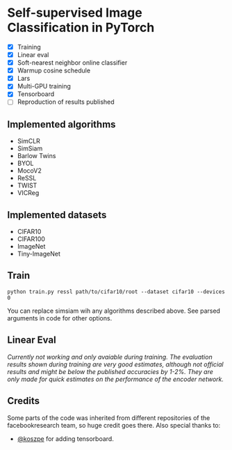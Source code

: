 # Self-supervised Image Classification in PyTorch

 - [x] Training
 - [x] Linear eval
 - [x] Soft-nearest neighbor online classifier
 - [x] Warmup cosine schedule
 - [x] Lars
 - [x] Multi-GPU training
 - [x] Tensorboard
 - [ ] Reproduction of results published

## Implemented algorithms

 * SimCLR
 * SimSiam
 * Barlow Twins
 * BYOL
 * MocoV2
 * ReSSL
 * TWIST
 * VICReg

## Implemented datasets

 * CIFAR10
 * CIFAR100
 * ImageNet
 * Tiny-ImageNet

## Train

```
python train.py ressl path/to/cifar10/root --dataset cifar10 --devices 0
```

You can replace simsiam wih any algorithms described above. See parsed arguments in code for other options.

## Linear Eval

*Currently not working and only avaiable during training. The evaluation results shown during training are very good estimates, although not official results and might be below the published accuracies by 1-2%. They are only made for quick estimates on the performance of the encoder network.*

## Credits

Some parts of the code was inherited from different repositories of the facebookresearch team, so huge credit goes there. Also special thanks to:
 - [@koszpe](https://github.com/koszpe) for adding tensorboard.
